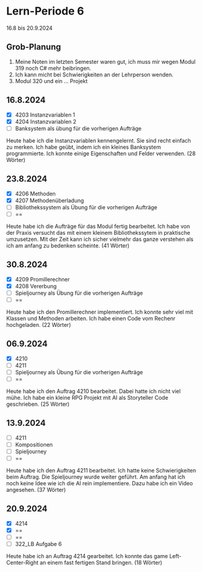# Lern-Periode 6

16.8 bis 20.9.2024

## Grob-Planung

1. Meine Noten im letzten Semester waren gut, ich muss mir wegen Modul 319 noch C# mehr beibringen.
2. Ich kann micht bei Schwierigkeiten an der Lehrperson wenden.
3. Modul 320 und ein ... Projekt

## 16.8.2024

- [x] 4203 Instanzvariablen 1
- [x] 4204 Instanzvariablen 2
- [ ] Banksystem als übung für die vorherigen Aufträge

Heute habe ich die Instanzvariablen kennengelernt. Sie sind recht einfach zu merken. Ich habe geübt, indem ich ein kleines Banksystem programmierte. Ich konnte einige Eigenschaften und Felder verwenden. (28 Wörter)

## 23.8.2024

- [x] 4206 Methoden
- [x] 4207 Methodenüberladung
- [ ] Bibliothekssystem als Übung für die vorherigen Aufträge
- [ ] ==

Heute habe ich die Aufträge für das Modul fertig bearbeitet. Ich habe von der Praxis versucht das mit einem kleinem Bibliothekssytem in praktische umzusetzen. Mit der Zeit kann ich sicher vielmehr das ganze verstehen als ich am anfang zu bedenken scheinte. (41 Wörter)


## 30.8.2024

- [x] 4209 Promillerechner
- [x] 4208 Vererbung
- [ ] Spieljourney als Übung für die vorherigen Aufträge
- [ ] ==

Heute habe ich den Promillerechner implementiert. Ich konnte sehr viel mit Klassen und Methoden arbeiten. Ich habe einen Code vom Rechenr hochgeladen. (22 Wörter)


## 06.9.2024

- [x] 4210 
- [ ] 4211 
- [ ] Spieljourney als Übung für die vorherigen Aufträge
- [ ] ==

Heute habe ich den Auftrag 4210 bearbeitet. Dabei hatte ich nicht viel mühe. Ich habe ein kleine RPG Projekt mit AI als Storyteller Code geschrieben. (25 Wörter)

## 13.9.2024

- [ ] 4211
- [ ] Kompositionen 
- [ ] Spieljourney
- [ ] ==

Heute habe ich den Auftrag 4211 bearbeitet. Ich hatte keine Schwierigkeiten beim Auftrag. Die Spieljourney wurde weiter geführt. Am anfang hat ich noch keine Idee wie ich die AI rein implementiere. Dazu habe ich ein Video angesehen. (37 Wörter)

## 20.9.2024

- [x] 4214
- [x] ==
- [ ] ==
- [ ] 322_LB Aufgabe 6

Heute habe ich an Auftrag 4214 gearbeitet. Ich konnte das game Left-Center-Right an einem fast fertigen Stand bringen. (18 Wörter)

